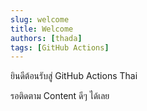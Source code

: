 ```yaml
---
slug: welcome
title: Welcome
authors: [thada]
tags: [GitHub Actions]
---
```


ยินดีต้อนรับสู่ GitHub Actions Thai

รอติดตาม Content ดีๆ ได้เลย